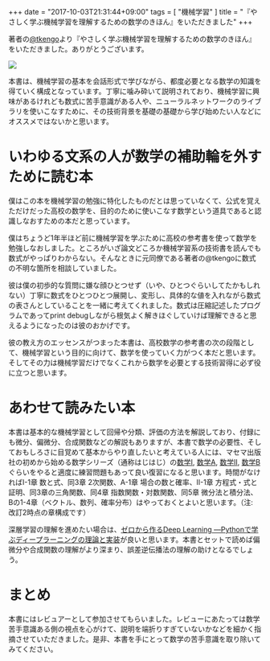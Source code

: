 +++
date = "2017-10-03T21:31:44+09:00"
tags = [ "機械学習" ]
title = "『やさしく学ぶ機械学習を理解するための数学のきほん』をいただきました"
+++

著者の[@tkengo](https://twitter.com/tkengo)より『やさしく学ぶ機械学習を理解するための数学のきほん』をいただきました。ありがとうございます。

<a target="_blank"  href="https://www.amazon.co.jp/gp/product/4839963525/ref=as_li_tl?ie=UTF8&camp=247&creative=1211&creativeASIN=4839963525&linkCode=undefined&tag=monochromeg03-22&linkId=05a32399505d129431b89510fca9b267"><img border="0" src="//ws-fe.amazon-adsystem.com/widgets/q?_encoding=UTF8&MarketPlace=JP&ASIN=4839963525&ServiceVersion=20070822&ID=AsinImage&WS=1&Format=_SL250_&tag=monochromeg03-22" ></a><img src="//ir-jp.amazon-adsystem.com/e/ir?t=monochromeg03-22&l=am2&o=9&a=4839963525" width="1" height="1" border="0" alt="" style="border:none !important; margin:0px !important;" />

本書は、機械学習の基本を会話形式で学びながら、都度必要となる数学の知識を得ていく構成となっています。丁寧に噛み砕いて説明されており、機械学習に興味があるけれども数式に苦手意識がある人や、ニューラルネットワークのライブラリを使いこなすために、その技術背景を基礎の基礎から学び始めたい人などにオススメではないかと思います。

# いわゆる文系の人が数学の補助輪を外すために読む本

僕はこの本を機械学習の勉強に特化したものだとは思っていなくて、公式を覚えただけだった高校の数学を、目的のために使いこなす数学という道具であると認識しなおすための本だと思っています。

僕はちょうど1年半ほど前に機械学習を学ぶために高校の参考書を使って数学を勉強しなおしました。ところがいざ論文どころか機械学習系の技術書を読んでも数式がやっぱりわからない。そんなときに元同僚である著者の@tkengoに数式の不明な箇所を相談していました。

彼は僕の初歩的な質問に嫌な顔ひとつせず（いや、ひとつぐらいしてたかもしれない）丁寧に数式をひとつひとつ展開し、変形し、具体的な値を入れながら数式の表さんとしていることを一緒に考えてくれました。数式は圧縮記述したプログラムであってprint debugしながら根気よく解きほぐしていけば理解できると思えるようになったのは彼のおかげです。

彼の教え方のエッセンスがつまった本書は、高校数学の参考書の次の段階として、機械学習という目的に向けて、数学を使っていく力がつく本だと思います。そしてその力は機械学習だけでなくこれから数学を必要とする技術習得に必ず役に立つと思います。

# あわせて読みたい本

本書は基本的な機械学習として回帰や分類、評価の方法を解説しており、付録にも微分、偏微分、合成関数などの解説もありますが、本書で数学の必要性、そしておもしろさに目覚めて基本からやり直したいと考えている人には、マセマ出版社の初めから始める数学シリーズ（通称はじはじ）の[数学Ⅰ](https://www.amazon.co.jp/gp/product/4866150246/ref=as_li_tl?ie=UTF8&tag=monochromeg03-22&camp=247&creative=1211&linkCode=as2&creativeASIN=4866150246&linkId=2519209844d5c6479a1f2d44312db456), [数学A](https://www.amazon.co.jp/gp/product/4866150262/ref=as_li_tl?ie=UTF8&tag=monochromeg03-22&camp=247&creative=1211&linkCode=as2&creativeASIN=4866150262&linkId=902d81467672143bf4a6fdd94fcc7a55), [数学Ⅱ](https://www.amazon.co.jp/gp/product/4866150009/ref=as_li_tl?ie=UTF8&tag=monochromeg03-22&camp=247&creative=1211&linkCode=as2&creativeASIN=4866150009&linkId=b3813489619f124beed9be7ab7394e22), [数学B](https://www.amazon.co.jp/gp/product/4866150238/ref=as_li_tl?ie=UTF8&tag=monochromeg03-22&camp=247&creative=1211&linkCode=as2&creativeASIN=4866150238&linkId=cc2d08d461dde17df7e819f5e0760045)ぐらいをやると適度に練習問題もあって良い復習になると思います。時間がなければⅠ-1章 数と式、同3章 2次関数、A-1章 場合の数と確率、Ⅱ-1章 方程式・式と証明、同3章の三角関数、同4章 指数関数・対数関数、同5章 微分法と積分法、Bの1-4章（ベクトル、数列、確率分布）はやっておくとよいと思います。（注: 改訂2時点の章構成です）

深層学習の理解を進めたい場合は、[ゼロから作るDeep Learning ―Pythonで学ぶディープラーニングの理論と実装](https://www.amazon.co.jp/gp/product/4873117585/ref=as_li_tl?ie=UTF8&tag=monochromeg03-22&camp=247&creative=1211&linkCode=as2&creativeASIN=4873117585&linkId=cb25e639d959cd26030cf9ee53810e78)が良いと思います。本書とセットで読めば偏微分や合成関数の理解がより深まり、誤差逆伝播法の理解の助けとなるでしょう。

# まとめ

本書にはレビュアーとして参加させてもらいました。レビューにあたっては数学苦手意識ある側の視点を心がけて、説明を端折りすぎていないかなどを細かく指摘させていただきました。是非、本書を手にとって数学の苦手意識を取り除いてみてください。
